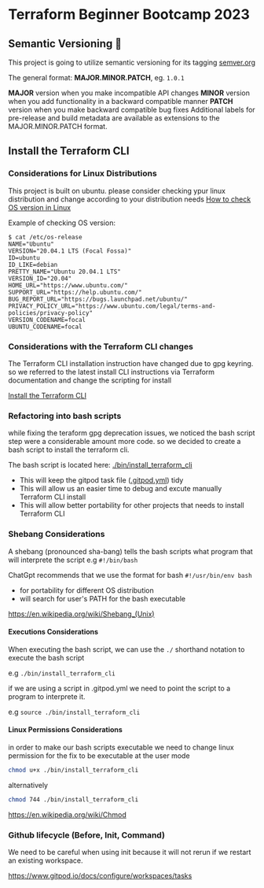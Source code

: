 # Terraform Beginner Bootcamp 2023

## Semantic Versioning :mage:


This project is going to utilize semantic versioning for its tagging
[semver.org](https://semver.org/)

The general format:
**MAJOR.MINOR.PATCH**, eg. `1.0.1`

**MAJOR** version when you make incompatible API changes
**MINOR** version when you add functionality in a backward compatible manner
**PATCH** version when you make backward compatible bug fixes
Additional labels for pre-release and build metadata are available as extensions to the MAJOR.MINOR.PATCH format.

## Install the Terraform CLI

### Considerations for Linux Distributions

This project is built on ubuntu. please consider checking ypur linux distribution and change according to your distribution needs
[How to check OS version in Linux](https://www.cyberciti.biz/faq/how-to-check-os-version-in-linux-command-line/)   

Example of checking OS version:

```
$ cat /etc/os-release
NAME="Ubuntu"
VERSION="20.04.1 LTS (Focal Fossa)"
ID=ubuntu
ID_LIKE=debian
PRETTY_NAME="Ubuntu 20.04.1 LTS"
VERSION_ID="20.04"
HOME_URL="https://www.ubuntu.com/"
SUPPORT_URL="https://help.ubuntu.com/"
BUG_REPORT_URL="https://bugs.launchpad.net/ubuntu/"
PRIVACY_POLICY_URL="https://www.ubuntu.com/legal/terms-and-policies/privacy-policy"
VERSION_CODENAME=focal
UBUNTU_CODENAME=focal
```




### Considerations with the Terraform CLI changes

The Terraform CLI installation instruction have  changed due to gpg keyring. so we referred to the latest install CLI instructions via Terraform documentation and change the scripting for install

[Install the Terraform CLI](https://developer.hashicorp.com/terraform/tutorials/aws-get-started/install-cli)


### Refactoring into bash scripts

while fixing the teraform gpg deprecation issues, we noticed the bash script step were a considerable amount more code. so we decided to create a bash script to install the terraform cli.

The bash script is located here: [./bin/install_terraform_cli](./bin/install_terraform_cli)




- This will keep the gitpod task file ([.gitpod.yml](.gitpod.yml)) tidy
- This will allow us an easier time to debug and excute manually Terraform CLI install
- This will allow better portability for other projects that needs to install Terraform CLI


### Shebang Considerations

A shebang (pronounced sha-bang) tells the bash scripts what program that will interprete the script e.g `#!/bin/bash`

ChatGpt recommends that we use the format for bash `#!/usr/bin/env bash`

- for portability for different OS distribution
- will search for user's PATH for the bash executable

https://en.wikipedia.org/wiki/Shebang_(Unix)

#### Executions Considerations

When executing the bash script, we can use the `./` shorthand notation to execute the bash script

e.g `./bin/install_terraform_cli`

if we are using a script in .gitpod.yml we need to point the script to a program to interprete it.

e.g `source ./bin/install_terraform_cli`


#### Linux Permissions Considerations

in order to make our bash scripts executable we need to change linux permission for the fix to be executable at the user mode

```sh
chmod u+x ./bin/install_terraform_cli
```
alternatively

```sh
chmod 744 ./bin/install_terraform_cli
```

https://en.wikipedia.org/wiki/Chmod


### Github lifecycle (Before, Init, Command)

We need to be careful when using init because it will not rerun if we restart an existing workspace.


https://www.gitpod.io/docs/configure/workspaces/tasks
